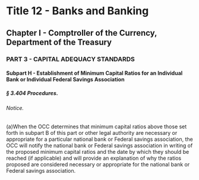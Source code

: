 
# Title 12 - Banks and Banking
## Chapter I - Comptroller of the Currency, Department of the Treasury
### PART 3 - CAPITAL ADEQUACY STANDARDS
#### Subpart H - Establishment of Minimum Capital Ratios for an Individual Bank or Individual Federal Savings Association
##### § 3.404 Procedures.
###### Notice.

(a)When the OCC determines that minimum capital ratios above those set forth in subpart B of this part or other legal authority are necessary or appropriate for a particular national bank or Federal savings association, the OCC will notify the national bank or Federal savings association in writing of the proposed minimum capital ratios and the date by which they should be reached (if applicable) and will provide an explanation of why the ratios proposed are considered necessary or appropriate for the national bank or Federal savings association.
